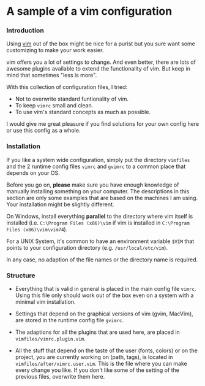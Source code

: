 # A sample of a vim configuration

[vim]: http://vim.org

### Introduction
Using [vim] out of the box might be nice for a purist but you sure want some customizing to make your work easier.

vim offers you a lot of settings to change. And even better, there are lots of awesome plugins available to extend the functionality of vim. But keep in mind that sometimes "less is more".

With this collection of configuration files, I tried:

* Not to overwrite standard funtionality of vim.
* To keep `vimrc` small and clean.
* To use vim's standard concepts as much as possible.

I would give me great pleasure if you find solutions for your own config here or use this config as a whole.

### Installation
If you like a system wide configuration, simply put the directory `vimfiles` and the 2 runtime config files `vimrc` and `gvimrc` to a common place that depends on your OS.

Before you go on, **please** make sure you have enough knowledge of manually installing something on your computer. The descriptions in this section are only some examples that are based on the machines I am using. Your installation might be slightly different.

On Windows, install everything **parallel** to the directory where vim itself is installed (i.e. `C:\Program Files (x86)\vim` if vim is installed in `C:\Program Files (x86)\vim\vim74`).

For a UNIX System, it's common to have an environment variable `$VIM` that points to your configuration directory (e.g. `/usr/local/etc/vim`).

In any case, no adaption of the file names or the directory name is required.

### Structure
* Everything that is valid in general is placed in the main config file `vimrc`. Using this file only should work out of the box even on a system with a minimal vim installation.

* Settings that depend on the graphical versions of vim (gvim, MacVim), are stored in the runtime config file `gvimrc`.

* The adaptions for all the plugins that are used here, are placed in `vimfiles/vimrc.plugin.vim`.

* All the stuff that depend on the taste of the user (fonts, colors) or on the project, you are currently working on (path, tags), is located in `vimfiles/after/vimrc.user.vim`. This is the file where you can make every change you like. If you don't like some of the setting of the previous files, overwrite them here.
